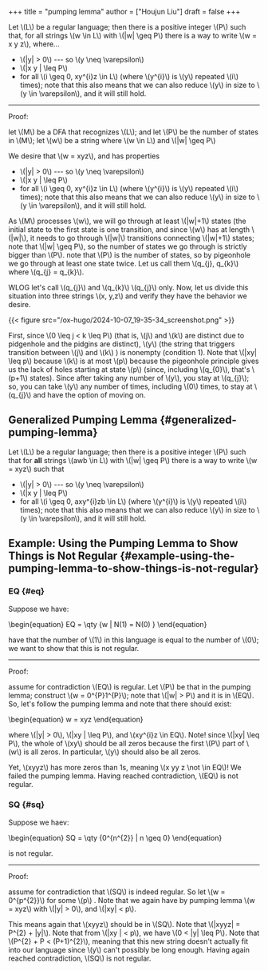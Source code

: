 +++
title = "pumping lemma"
author = ["Houjun Liu"]
draft = false
+++

Let \\(L\\) be a regular language; then there is a positive integer \\(P\\) such that, for all strings \\(w \in L\\) with \\(|w| \geq P\\) there is a way to write \\(w = x y z\\), where...

-   \\(|y| > 0\\) --- so \\(y \neq \varepsilon\\)
-   \\(|x y | \leq P\\)
-   for all \\(i \geq 0, xy^{i}z \in L\\) (where \\(y^{i}\\) is \\(y\\) repeated \\(i\\) times); note that this also means that we can also reduce \\(y\\) in size to \\(y \in \varepsilon\\), and it will still hold.

---

Proof:

let \\(M\\) be a DFA that recognizes \\(L\\); and let \\(P\\) be the number of states in \\(M\\); let \\(w\\) be a string where \\(w \in L\\) and \\(|w| \geq P\\)

We desire that \\(w = xyz\\), and has properties

-   \\(|y| > 0\\) --- so \\(y \neq \varepsilon\\)
-   \\(|x y | \leq P\\)
-   for all \\(i \geq 0, xy^{i}z \in L\\) (where \\(y^{i}\\) is \\(y\\) repeated \\(i\\) times); note that this also means that we can also reduce \\(y\\) in size to \\(y \in \varepsilon\\), and it will still hold.

As \\(M\\) processes \\(w\\), we will go through at least \\(|w|+1\\) states (the initial state to the first state is one transition, and since \\(w\\) has at length \\(|w|\\), it needs to go through \\(|w|\\) transitions connecting \\(|w|+1\\) states; note that \\(|w| \geq P\\), so the number of states we go through is strictly bigger than \\(P\\). note that \\(P\\) is the number of states, so by pigeonhole we go through at least one state twice. Let us call them \\(q\_{j}, q\_{k}\\) where \\(q\_{j} = q\_{k}\\).

WLOG let's call \\(q\_{j}\\) and \\(q\_{k}\\) \\(q\_{j}\\) only. Now, let us divide this situation into three strings \\(x, y,z\\) and verify they have the behavior we desire.

{{< figure src="/ox-hugo/2024-10-07_19-35-34_screenshot.png" >}}

First, since \\(0 \leq j < k \leq P\\) (that is, \\(j\\) and \\(k\\) are distinct due to pidgenhole and the pidgins are distinct), \\(y\\) (the string that triggers transition between \\(j\\) and \\(k\\) ) is nonempty (condition 1). Note that \\(|xy| \leq p\\) because \\(k\\) is at most \\(p\\) because the pigeonhole principle gives us the lack of holes starting at state \\(p\\) (since, including \\(q\_{0}\\), that's \\(p+1\\) states). Since after taking any number of \\(y\\), you stay at \\(q\_{j}\\); so, you can take \\(y\\) any number of times, including \\(0\\) times, to stay at \\(q\_{j}\\) and have the option of moving on.


## Generalized Pumping Lemma {#generalized-pumping-lemma}

Let \\(L\\) be a regular language; then there is a positive integer \\(P\\) such that for **all** strings \\(awb \in L\\) with \\(|w| \geq P\\) there is a way to write \\(w = xyz\\) such that

-   \\(|y| > 0\\) --- so \\(y \neq \varepsilon\\)
-   \\(|x y | \leq P\\)
-   for all \\(i \geq 0, axy^{i}zb \in L\\) (where \\(y^{i}\\) is \\(y\\) repeated \\(i\\) times); note that this also means that we can also reduce \\(y\\) in size to \\(y \in \varepsilon\\), and it will still hold.


## Example: Using the Pumping Lemma to Show Things is Not Regular {#example-using-the-pumping-lemma-to-show-things-is-not-regular}


### EQ {#eq}

Suppose we have:

\begin{equation}
EQ = \qty {w | N(1) = N(0) }
\end{equation}

have that the number of \\(1\\) in this language is equal to the number of \\(0\\); we want to show that this is not regular.

---

Proof:

assume for contradiction \\(EQ\\) is regular. Let \\(P\\) be that in the pumping lemma; construct \\(w = 0^{P}1^{P}\\); note that \\(|w| > P\\) and it is in \\(EQ\\). So, let's follow the pumping lemma and note that there should exist:

\begin{equation}
w = xyz
\end{equation}

where \\(|y| > 0\\), \\(|xy | \leq P\\), and \\(xy^{i}z \in EQ\\). Note! since \\(|xy| \leq P\\), the whole of \\(xy\\) should be all zeros because the first \\(P\\) part of \\(w\\) is all zeros. In particular, \\(y\\) should also be all zeros.

Yet, \\(xyyz\\) has more zeros than 1s, meaning \\(x yy z \not \in EQ\\)! We failed the pumping lemma. Having reached contradiction, \\(EQ\\) is not regular.


### SQ {#sq}

Suppose we haev:

\begin{equation}
SQ = \qty {0^{n^{2}} | n \geq 0}
\end{equation}

is not regular.

---

Proof:

assume for contradiction that \\(SQ\\) is indeed regular. So let \\(w = 0^{p^{2}}\\) for some \\(p\\) . Note that we again have by pumping lemma \\(w = xyz\\) with \\(|y| > 0\\), and \\(|xy| < p\\).

This means again that \\(xyyz\\) should be in \\(SQ\\). Note that \\(|xyyz| = P^{2} + |y|\\). Note that from \\(|xy | < p\\), we have \\(0 < |y| \leq P\\). Note that \\(P^{2} + P < (P+1)^{2}\\), meaning that this new string doesn't actually fit into our language since \\(y\\) can't possibly be long enough. Having again reached contradiction, \\(SQ\\) is not regular.
